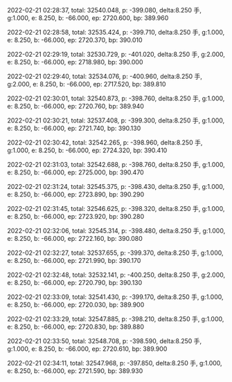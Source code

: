 2022-02-21 02:28:37, total: 32540.048, p: -399.080, delta:8.250 手, g:1.000, e: 8.250, b: -66.000, ep: 2720.600, bp: 389.960

2022-02-21 02:28:58, total: 32535.424, p: -399.710, delta:8.250 手, g:1.000, e: 8.250, b: -66.000, ep: 2720.370, bp: 390.010

2022-02-21 02:29:19, total: 32530.729, p: -401.020, delta:8.250 手, g:2.000, e: 8.250, b: -66.000, ep: 2718.980, bp: 390.000

2022-02-21 02:29:40, total: 32534.076, p: -400.960, delta:8.250 手, g:2.000, e: 8.250, b: -66.000, ep: 2717.520, bp: 389.810

2022-02-21 02:30:01, total: 32540.873, p: -398.760, delta:8.250 手, g:1.000, e: 8.250, b: -66.000, ep: 2720.760, bp: 389.940

2022-02-21 02:30:21, total: 32537.408, p: -399.300, delta:8.250 手, g:1.000, e: 8.250, b: -66.000, ep: 2721.740, bp: 390.130

2022-02-21 02:30:42, total: 32542.265, p: -398.960, delta:8.250 手, g:1.000, e: 8.250, b: -66.000, ep: 2724.320, bp: 390.410

2022-02-21 02:31:03, total: 32542.688, p: -398.760, delta:8.250 手, g:1.000, e: 8.250, b: -66.000, ep: 2725.000, bp: 390.470

2022-02-21 02:31:24, total: 32545.375, p: -398.430, delta:8.250 手, g:1.000, e: 8.250, b: -66.000, ep: 2723.890, bp: 390.290

2022-02-21 02:31:45, total: 32546.625, p: -398.320, delta:8.250 手, g:1.000, e: 8.250, b: -66.000, ep: 2723.920, bp: 390.280

2022-02-21 02:32:06, total: 32545.314, p: -398.480, delta:8.250 手, g:1.000, e: 8.250, b: -66.000, ep: 2722.160, bp: 390.080

2022-02-21 02:32:27, total: 32537.655, p: -399.370, delta:8.250 手, g:1.000, e: 8.250, b: -66.000, ep: 2721.990, bp: 390.170

2022-02-21 02:32:48, total: 32532.141, p: -400.250, delta:8.250 手, g:2.000, e: 8.250, b: -66.000, ep: 2720.790, bp: 390.130

2022-02-21 02:33:09, total: 32541.430, p: -399.170, delta:8.250 手, g:1.000, e: 8.250, b: -66.000, ep: 2720.030, bp: 389.900

2022-02-21 02:33:29, total: 32547.885, p: -398.210, delta:8.250 手, g:1.000, e: 8.250, b: -66.000, ep: 2720.830, bp: 389.880

2022-02-21 02:33:50, total: 32548.708, p: -398.590, delta:8.250 手, g:1.000, e: 8.250, b: -66.000, ep: 2720.610, bp: 389.900

2022-02-21 02:34:11, total: 32547.968, p: -397.850, delta:8.250 手, g:1.000, e: 8.250, b: -66.000, ep: 2721.590, bp: 389.930